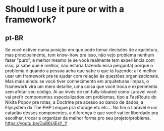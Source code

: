 # Should I use it pure or with a framework?

## pt-BR

Se você estiver numa posição em que pode tomar decisões de arquitetura, mas principalmente, tem know-how pra isso, não vejo problema nenhum fazer "puro",
é melhor mesmo (e se você realmente tem experiência com isso, já sabe que é melhor, não estaria fazendo essa pergunta) porque o problema é quando a pessoa acha que sabe o que tá fazendo; aí é melhor usar um framework pra te ajudar com relação às questões organizacionais.
Mas mais ainda: se você tiver conhecimento em arquiteturas limpas, o framework vira um mero detalhe, uma coisa que você troca e experimenta sem afetar seu código. Ai ao invés de um fully-bloated como Laravel você vai prefir componentes especializados em problemas, tipo a FastRoute do Nikita Popov pra rotas, a Doctrine pra acesso ao banco de dados, a Flysystem da The PHP League pra storage etc etc...
No fim o Laravel é um catadão desses componentes, a diferença é que você vai ter liberdade pra escolher, trocar e organizar da melhor forma pro seu projeto/problema.
https://youtu.be/DuB6UjEsY_Y
